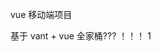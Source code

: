 <!--
 * @Author: zhangzheng
 * @Date: 2020-08-06 15:12:46
 * @LastEditors: zhangzheng
 * @LastEditTime: 2020-08-21 10:45:14
 * @Descripttion:
-->

vue 移动端项目

基于 vant + vue 全家桶???
！！！
1
